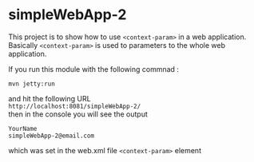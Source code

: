 simpleWebApp-2
======

This project is to show how to use `<context-param>` in a web application.
Basically `<context-param>` is used to parameters to the whole web application.

If you run this module with the following commnad : 

```mvn jetty:run```

and hit the following URL<br/>
`http://localhost:8081/simpleWebApp-2/` <br/>
then in the console you will see the output

```
YourName
simpleWebApp-2@email.com
```

which was set in the web.xml file `<context-param>` element
